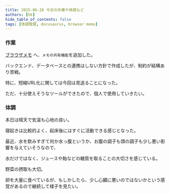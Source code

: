 ```yaml
---
title: 2025-06-28 今日の作業や体調など
authors: [hk]
hide_table_of_contents: false
tags: [体調管理, docusaurus, browser memo]
---
```


### 作業

[ブラウザメモ](/browser-memo) へ、`メモの共有機能`を追加した。

バックエンド、データベースとの連携はしない方針で作成したが、制約が結構あり苦戦。

<!-- truncate -->

特に、短縮URL化に関しては今回は見送ることになった。

ただ、十分使えそうなツールができたので、個人で使用していきたい。


### 体調

本日は晴天で気温も心地の良い。

寝起きは比較的よく、起床後にはすぐに活動できる感じとなった。

最近、水を飲みすぎて何か水っ腹というか、お腹の調子も頭の調子も少し悪い影響を与えていそうなので、

水だけではなく、ジュースや飴などの糖質を取ることの大切さを感じている。

野菜の摂取も大切。

卵を大量に食べているが、もしかしたら、少し心臓に悪いのではないかという感覚があるので継続して様子を見たい。
